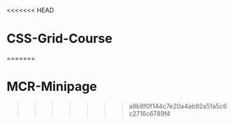 <<<<<<< HEAD
# CSS-Grid-Course
=======
# MCR-Minipage
>>>>>>> a8b8f0f144c7e20a4ab92a51a5c6c2716c6789f4
